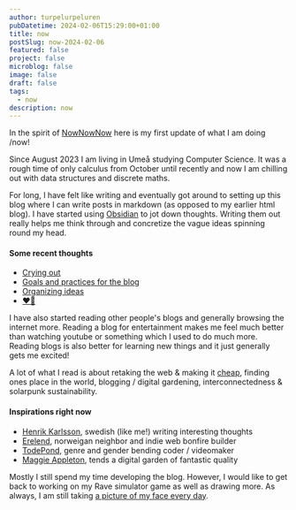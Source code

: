 ```yaml
---
author: turpelurpeluren
pubDatetime: 2024-02-06T15:29:00+01:00
title: now
postSlug: now-2024-02-06
featured: false
project: false
microblog: false
image: false
draft: false
tags:
  - now
description: now
---
```


In the spirit of [NowNowNow](https://nownownow.com/) here is my first update of what I am doing /now!

Since August 2023 I am living in Umeå studying Computer Science. It was a rough time of only calculus from October until recently and now I am chilling out with data structures and discrete maths.

For long, I have felt like writing and eventually got around to setting up this blog where I can write posts in markdown (as opposed to my earlier html blog). I have started using [Obsidian](https://obsidian.md/) to jot down thoughts. Writing them out really helps me think through and concretize the vague ideas spinning round my head.
#### Some recent thoughts

- [Crying out](posts/crying-out)
- [Goals and practices for the blog](posts/blog-goals-and-practices)
- [Organizing ideas](posts/organizing-ideas)
- [❤️👾](posts/ili)

I have also started reading other people's blogs and generally browsing the internet more. Reading a blog for entertainment makes me feel much better than watching youtube or something which I used to do much more. Reading blogs is also better for learning new things and it just generally gets me excited! 

A lot of what I read is about retaking the web & making it [cheap](https://potato.cheap/), finding ones place in the world, blogging / digital gardening, interconnectedness & solarpunk sustainability. 
#### Inspirations right now

- [Henrik Karlsson](https://www.henrikkarlsson.xyz/p/first-we-shape-our-social-graph-then), swedish (like me!) writing interesting thoughts
- [Erelend](https://blog.erlend.sh/reclaiming-my-digital-identity), norweigan neighbor and indie web bonfire builder
- [TodePond](https://www.todepond.com/wikiblogarden/my-wikiblogarden/), genre and gender bending coder / videomaker
- [Maggie Appleton](https://maggieappleton.com/garden-history), tends a digital garden of fantastic quality

Mostly I still spend my time developing the blog. However, I would like to get back to working on my Rave simulator game as well as drawing more. As always, I am still taking [a picture of my face every day](./potd-webplayer).
